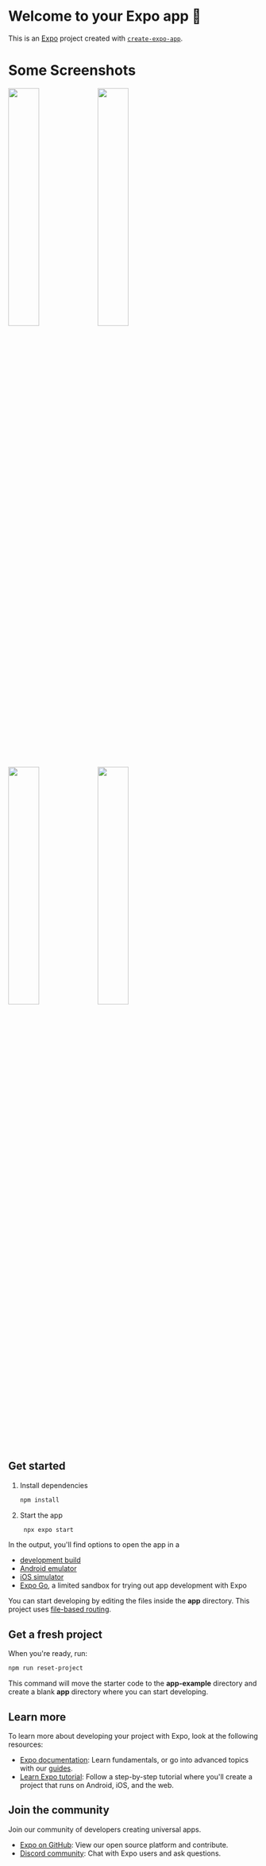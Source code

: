 # Welcome to your Expo app 👋

This is an [Expo](https://expo.dev) project created with [`create-expo-app`](https://www.npmjs.com/package/create-expo-app).

# Some Screenshots 
<img src="https://github.com/HardCoder404/react-native-app/assets/127084297/2c26a775-0828-4495-b6a7-68ac18ad8818" width="35%" height="35%">
<img src="https://github.com/HardCoder404/react-native-app/assets/127084297/7f69fd3a-cdf8-4d8e-b488-8b1bdb898adf" width="35%" height="35%">
<img src="https://github.com/HardCoder404/react-native-app/assets/127084297/cd985f10-68c1-4715-bf2b-1d63e06debeb" width="35%" height="35%">
<img src="https://github.com/HardCoder404/react-native-app/assets/127084297/d8c27792-ca80-42d4-b815-26fdece436e8" width="35%" height="35%">

## Get started

1. Install dependencies

   ```bash
   npm install
   ```

2. Start the app

   ```bash
    npx expo start
   ```

In the output, you'll find options to open the app in a

- [development build](https://docs.expo.dev/develop/development-builds/introduction/)
- [Android emulator](https://docs.expo.dev/workflow/android-studio-emulator/)
- [iOS simulator](https://docs.expo.dev/workflow/ios-simulator/)
- [Expo Go](https://expo.dev/go), a limited sandbox for trying out app development with Expo

You can start developing by editing the files inside the **app** directory. This project uses [file-based routing](https://docs.expo.dev/router/introduction).

## Get a fresh project

When you're ready, run:

```bash
npm run reset-project
```

This command will move the starter code to the **app-example** directory and create a blank **app** directory where you can start developing.

## Learn more

To learn more about developing your project with Expo, look at the following resources:

- [Expo documentation](https://docs.expo.dev/): Learn fundamentals, or go into advanced topics with our [guides](https://docs.expo.dev/guides).
- [Learn Expo tutorial](https://docs.expo.dev/tutorial/introduction/): Follow a step-by-step tutorial where you'll create a project that runs on Android, iOS, and the web.

## Join the community

Join our community of developers creating universal apps.

- [Expo on GitHub](https://github.com/expo/expo): View our open source platform and contribute.
- [Discord community](https://chat.expo.dev): Chat with Expo users and ask questions.
